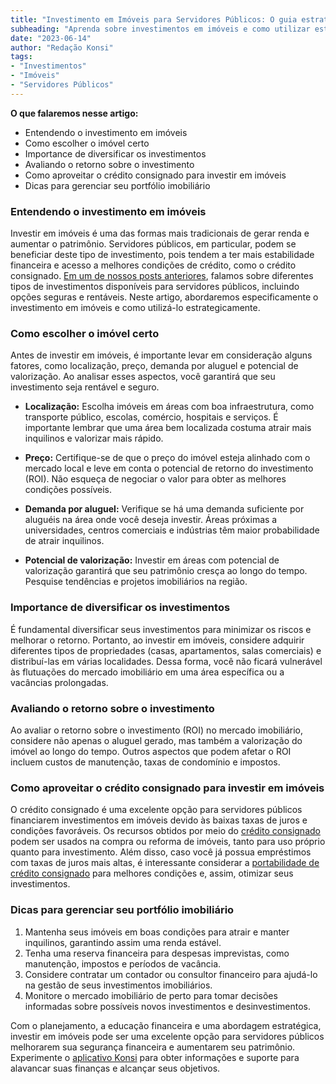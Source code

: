 ```yaml
---
title: "Investimento em Imóveis para Servidores Públicos: O guia estratégico"
subheading: "Aprenda sobre investimentos em imóveis e como utilizar estratégias para melhorar sua segurança financeira e aumentar seu patrimônio."
date: "2023-06-14"
author: "Redação Konsi"
tags:
- "Investimentos"
- "Imóveis"
- "Servidores Públicos"
---
```


**O que falaremos nesse artigo:**
- Entendendo o investimento em imóveis
- Como escolher o imóvel certo
- Importance de diversificar os investimentos
- Avaliando o retorno sobre o investimento
- Como aproveitar o crédito consignado para investir em imóveis
- Dicas para gerenciar seu portfólio imobiliário

### Entendendo o investimento em imóveis

Investir em imóveis é uma das formas mais tradicionais de gerar renda e aumentar o patrimônio. Servidores públicos, em particular, podem se beneficiar deste tipo de investimento, pois tendem a ter mais estabilidade financeira e acesso a melhores condições de crédito, como o crédito consignado. [Em um de nossos posts anteriores](https://konsi.com.br/postagens/investimento-para-servidores-pblicos-conhecendo-as-melhores-opes), falamos sobre diferentes tipos de investimentos disponíveis para servidores públicos, incluindo opções seguras e rentáveis. Neste artigo, abordaremos especificamente o investimento em imóveis e como utilizá-lo estrategicamente.

### Como escolher o imóvel certo

Antes de investir em imóveis, é importante levar em consideração alguns fatores, como localização, preço, demanda por aluguel e potencial de valorização. Ao analisar esses aspectos, você garantirá que seu investimento seja rentável e seguro.

- **Localização:** Escolha imóveis em áreas com boa infraestrutura, como transporte público, escolas, comércio, hospitais e serviços. É importante lembrar que uma área bem localizada costuma atrair mais inquilinos e valorizar mais rápido.

- **Preço:** Certifique-se de que o preço do imóvel esteja alinhado com o mercado local e leve em conta o potencial de retorno do investimento (ROI). Não esqueça de negociar o valor para obter as melhores condições possíveis.

- **Demanda por aluguel:** Verifique se há uma demanda suficiente por aluguéis na área onde você deseja investir. Áreas próximas a universidades, centros comerciais e indústrias têm maior probabilidade de atrair inquilinos.

- **Potencial de valorização:** Investir em áreas com potencial de valorização garantirá que seu patrimônio cresça ao longo do tempo. Pesquise tendências e projetos imobiliários na região.

### Importance de diversificar os investimentos

É fundamental diversificar seus investimentos para minimizar os riscos e melhorar o retorno. Portanto, ao investir em imóveis, considere adquirir diferentes tipos de propriedades (casas, apartamentos, salas comerciais) e distribuí-las em várias localidades. Dessa forma, você não ficará vulnerável às flutuações do mercado imobiliário em uma área específica ou a vacâncias prolongadas.

### Avaliando o retorno sobre o investimento

Ao avaliar o retorno sobre o investimento (ROI) no mercado imobiliário, considere não apenas o aluguel gerado, mas também a valorização do imóvel ao longo do tempo. Outros aspectos que podem afetar o ROI incluem custos de manutenção, taxas de condomínio e impostos.

### Como aproveitar o crédito consignado para investir em imóveis

O crédito consignado é uma excelente opção para servidores públicos financiarem investimentos em imóveis devido às baixas taxas de juros e condições favoráveis. Os recursos obtidos por meio do [crédito consignado](https://konsi.com.br/postagens/emprstimo-consignado-vs-emprstimo-pessoal-qual-escolher-como-servidor-pblico) podem ser usados na compra ou reforma de imóveis, tanto para uso próprio quanto para investimento. Além disso, caso você já possua empréstimos com taxas de juros mais altas, é interessante considerar a [portabilidade de crédito consignado](https://konsi.com.br/postagens/como-fazer-a-portabilidade-de-crdito-consignado-passo-a-passo) para melhores condições e, assim, otimizar seus investimentos.

### Dicas para gerenciar seu portfólio imobiliário

1. Mantenha seus imóveis em boas condições para atrair e manter inquilinos, garantindo assim uma renda estável.
2. Tenha uma reserva financeira para despesas imprevistas, como manutenção, impostos e períodos de vacância.
3. Considere contratar um contador ou consultor financeiro para ajudá-lo na gestão de seus investimentos imobiliários.
4. Monitore o mercado imobiliário de perto para tomar decisões informadas sobre possíveis novos investimentos e desinvestimentos.

Com o planejamento, a educação financeira e uma abordagem estratégica, investir em imóveis pode ser uma excelente opção para servidores públicos melhorarem sua segurança financeira e aumentarem seu patrimônio. Experimente o [aplicativo Konsi](https://konsi.com.br/download) para obter informações e suporte para alavancar suas finanças e alcançar seus objetivos.